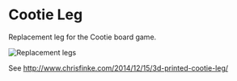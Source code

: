 Cootie Leg
==========
Replacement leg for the Cootie board game.

![Replacement legs](http://www.chrisfinke.com/files/2014/12/cootie.jpg)

See http://www.chrisfinke.com/2014/12/15/3d-printed-cootie-leg/
